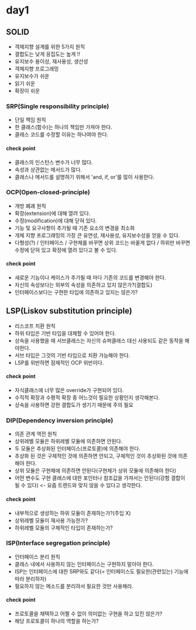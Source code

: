 # day1

## SOLID
- 객체지향 설계를 위한 5가지 원칙  
- 결합도는 낮게 응집도는 높게 !!
- 유지보수 용이성, 재사용성, 생산성
- 객체지향 프로그래밍
- 유지보수가 쉬운
- 읽기 쉬운
- 확장이 쉬운

### SRP(Single responsibility principle)
- 단일 책임 원칙
- 한 클래스(함수)는 하나의 책임만 가져야 한다.
- 클래스 코드를 수정할 이유는 하나여야 한다.

#### check point
- 클래스의 인스턴스 변수가 너무 많다.
- 속성과 상관없는 메서드가 많다.
- 클래스나 메서드를 설명하기 위해서 'and, if, or'를 많이 사용한다.

### OCP(Open-closed-principle)
- 개방 폐괘 원칙
- 확장(extension)에 대해 열려 있다.
- 수정(modification)에 대해 닫혀 있다.
- 기능 및 요구사항이 추가될 때 기존 요소의 변경을 최소화
- 개체 지향 프로그래밍의 가장 큰 유연성, 재사용성, 유지보수성을 얻을 수 있다.
- 다형성(?) / 인터페이스 / 구현체를 바꾸면 상위 코드는 바꿀게 없다 / 하위만 바꾸면 수정에 닫혀 있고 확장에 열려 있다고 볼 수 있다.

#### check point
- 새로운 기능이나 케이스가 추가될 때 마다 기존의 코드를 변경해야 한다.
- 자신의 속성보다는 외부의 속성을 의존하고 있지 않은가?(결합도)
- 인터페이스보다는 구현한 타입에 의존하고 있지는 않은가?

## LSP(Liskov substitution principle)
- 리스코프 치환 원칙
- 하위 타입은 기반 타입을 대체할 수 있어야 한다.
- 상속을 사용했을 때 서브클래스는 자신의 슈퍼클래스 대신 사용되도 같은 동작을 해야한다.
- 서브 타입은 그것의 기반 타입으로 치환 가능해야 한다.
- LSP를 위반하면 잠재적인 OCP 위반이다.

#### check point
- 자식클래스에 너무 많은 override가 구현되어 있다.
- 수직적 확장과 수평적 확장 중 어느것이 필요한 상황인지 생각해본다.
- 상속을 사용하면 강한 결합도가 생기기 때문에 주의 필요

### DIP(Dependency inversion principle)
- 의존 관계 역전 원칙
- 상위레벨 모듈은 하위레벨 모듈에 의존하면 안된다.
- 두 모듈은 추상화된 인터페이스(프로토콜)에 의존해야 한다.
- 추상화 된 것은 구체적인 것에 의존하면 안되고, 구체적인 것이 추상화된 것에 의존해야 한다.
- 상위 모듈은 구현체에 의존하면 안된다(구현체가 상위 모듈에 의존해야 한다)
- 어떤 변수도 구현 클래스에 대한 포인터나 참조값을 가져서는 안된다(강함 결합이 될 수 있다) <- 요즘 트렌드와 맞지 않을 수 있다고 생각한다.

#### check point
- 내부적으로 생성하는 하위 모듈이 존재하는가?(주입 X)
- 상위레벨 모듈이 재사용 가능한가?
- 하위레벨 모듈의 구체적인 타입이 존재하는가?

### ISP(Interface segregation principle)
- 인터페이스 분리 원칙
- 클래스 내에서 사용하지 않는 인터페이스는 구현하지 말아야 한다.
- ISP는 인터페이스에 대한 SRP와도 같다(= 인터페이스도 필요한(관련있는) 기능에 따라 분리하자)
- 필요하지 않는 메소드를 분리햐서 필요한 것만 사용해라.

#### check point
- 프로토콜을 채택하고 어쩔 수 없이 의미없는 구현을 하고 있진 않은가?
- 해당 프로토콜이 하나의 역할을 하는가?
